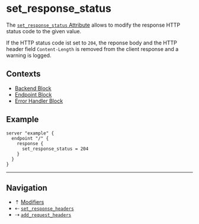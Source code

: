 # set_response_status

The [`set_response_status` Attribute](../attributes.md) allows to modify the response
HTTP status code to the given value.

If the HTTP status code ist set to `204`, the reponse body and the HTTP header
field `Content-Length` is removed from the client response and a warning is logged.

## Contexts

* [Backend Block](../blocks/backend.md)
* [Endpoint Block](../blocks/endpoint.md)
* [Error Handler Block](../blocks/error-handler.md)

## Example

```hcl
server "example" {
  endpoint "/" {
    response {
      set_response_status = 204
    }
  }
}
```

-----

## Navigation

* &#8673; [Modifiers](../modifiers.md)
* &#8672; [`set_response_headers`](set-response-headers.md)
* &#8674; [`add_request_headers`](add-request-headers.md)

